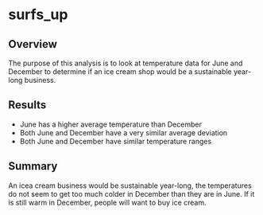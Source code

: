 # surfs_up
## Overview
The purpose of this analysis is to look at temperature data for June and December to determine if an ice cream shop would be a sustainable year-long business.

## Results
- June has a higher average temperature than December
- Both June and December have a very similar average deviation
- Both June and December have similar temperature ranges

## Summary
An icea cream business would be sustainable year-long, the temperatures do not seem to get too much colder in December than they are in June. If it is still warm in December, people will want to buy ice cream. 
